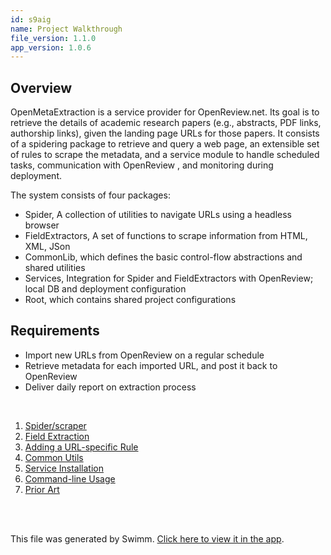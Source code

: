 ```yaml
---
id: s9aig
name: Project Walkthrough
file_version: 1.1.0
app_version: 1.0.6
---
```


<!-- Intro - Do not remove this comment -->
## Overview

OpenMetaExtraction  is a  service provider  for OpenReview.net.  Its goal  is to
retrieve the  details of academic  research papers (e.g., abstracts,  PDF links,
authorship links), given the landing page  URLs for those papers. It consists of
a spidering package to retrieve and query a web page, an extensible set of rules
to  scrape  the metadata,  and  a  service  module  to handle  scheduled  tasks,
communication with OpenReview , and monitoring during deployment.

The system consists of four packages:

- Spider, A collection of utilities to navigate URLs using a headless browser
- FieldExtractors, A set of functions to scrape information from HTML, XML, JSon
- CommonLib, which defines the basic control-flow abstractions and shared utilities
- Services, Integration for Spider and FieldExtractors with OpenReview; local DB and deployment configuration
- Root, which contains shared project configurations

## Requirements
- Import new URLs from OpenReview on a regular schedule
- Retrieve metadata for each imported URL, and post it back to OpenReview
- Deliver daily report on extraction process

<br/>

<!-- Steps - Do not remove this comment -->
1. [Spider/scraper](spiderscraper.ya137.sw.md)
2. [Field Extraction](field-extraction.3g09c.sw.md)
3. [Adding a URL-specific Rule](adding-a-url-specific-rule.cg8jn.sw.md)
4. [Common Utils](common-utils.rznrj.sw.md)
5. [Service Installation](service-installation.g9lpd.sw.md)
6. [Command-line Usage](command-line-usage.rz1dn.sw.md)
7. [Prior Art](prior-art.f05pj.sw.md)


<br/>

<!-- Summary - Do not remove this comment -->

<br/>

This file was generated by Swimm. [Click here to view it in the app](https://app.swimm.io/repos/Z2l0aHViJTNBJTNBb3Blbi1tZXRhLWV4dHJhY3Rpb24lM0ElM0FhZGFtY2hhbmRyYQ==/playlists/s9aig).
